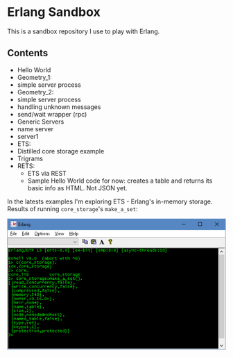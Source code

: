 # Erlang Sandbox

This is a sandbox repository I use to play with Erlang.

## Contents

* Hello World
* Geometry_1:
 * simple server process
* Geometry_2:
 * simple server process
 * handling unknown messages
 * send/wait wrapper (rpc)
* Generic Servers
 * name server
 * server1
* ETS:
 * Distilled core storage example
 * Trigrams
* RETS:
  * ETS via REST
  * Sample Hello World code for now: creates a table and returns its basic info as HTML. Not JSON yet.

In the latests examples I'm exploring ETS - Erlang's in-memory storage. Results of running ```core_storage```'s ```make_a_set```:

![](https://raw.githubusercontent.com/PiotrJustyna/erlang-sandbox/master/images/core_storage.png)
